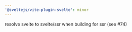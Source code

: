 ```yaml
---
'@sveltejs/vite-plugin-svelte': minor
---
```


resolve svelte to svelte/ssr when building for ssr (see #74)
